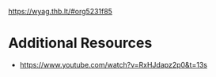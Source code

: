 https://wyag.thb.lt/#org5231f85

# Additional Resources
* https://www.youtube.com/watch?v=RxHJdapz2p0&t=13s